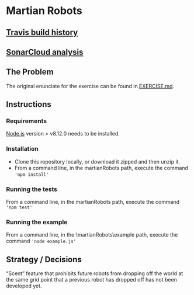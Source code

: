 # Martian Robots

## [Travis build history](https://travis-ci.org/utahraul/martianRobots/builds)

## [SonarCloud analysis](https://sonarcloud.io/organizations/utahraul/projects)

## The Problem
The original enunciate for the exercise can be found in [EXERCISE.md](EXERCISE.md).

## Instructions

### Requirements

[Node.js](https://nodejs.org/) version > v8.12.0 needs to be installed. 

### Installation

* Clone this repository locally, or download it zipped and then unzip it.
* From a command line, in the martianRobots path, execute the command ```'npm install'```

### Running the tests

From a command line, in the martianRobots path, execute the command ```'npm test'```

### Running the example

From a command line, in the \martianRobots\example path, execute the command ```'node example.js'```

## Strategy / Decisions

“Scent” feature that prohibits future robots from dropping off the world at the same grid point that a previous robot has dropped off has not been developed yet.
